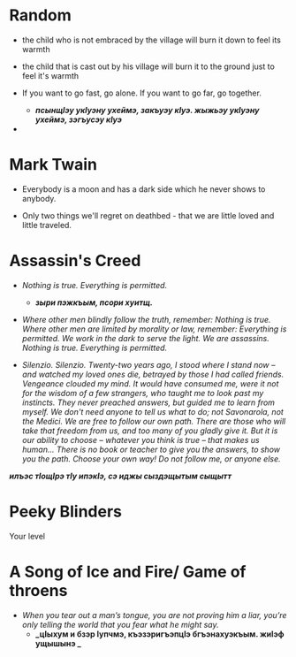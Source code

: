 # Random
- the child who is not embraced by the village will burn it down to feel its warmth
- the child that is cast out by his village will burn it to the ground just to feel it's warmth

- If you want to go fast, go alone. If you want to go far, go together.
	- **_псынщIэу укIуэну ухеймэ, закъуэу кIуэ. жыжьэу укIуэну ухеймэ, зэгъусэу кIуэ_**
- 

# Mark Twain
- Everybody is a moon and has a dark side which he never shows to anybody.

- Only two things we'll regret on deathbed - that we are little loved and little traveled.
# Assassin's Creed
- _Nothing is true. Everything is permitted._
	- **_зыри пэжкъым, псори хуитщ._**

- _Where other men blindly follow the truth, remember:  Nothing is true. Where other men are limited by morality or law, remember: Everything is permitted. We work in the dark to serve the light. We are assassins. Nothing is true. Everything is permitted._

- _Silenzio. Silenzio. Twenty-two years ago, I stood where I stand now – and watched my loved ones die, betrayed by those I had called friends. Vengeance clouded my mind. It would have consumed me, were it not for the wisdom of a few strangers, who taught me to look past my instincts. They never preached answers, but guided me to learn from myself. We don't need anyone to tell us what to do; not Savonarola, not the Medici. We are free to follow our own path. There are those who will take that freedom from us, and too many of you gladly give it. But it is our ability to choose – whatever you think is true – that makes us human... There is no book or teacher to give you the answers, to show you the path. Choose your own way! Do not follow me, or anyone else._

**_илъэс тIощIрэ тIу ипэкIэ, сэ иджы сыздэщытым  сыщытт_**


# Peeky Blinders

Your level

# A Song of Ice and Fire/ Game of throens
- _When you tear out a man’s tongue, you are not proving him a liar, you’re only telling the world that you fear what he might say._
	- **_цIыхум и бзэр Iупчмэ, къэзэригъэпцIэ бгъэнахуэкъым. жиIэф ущышынэ _**
